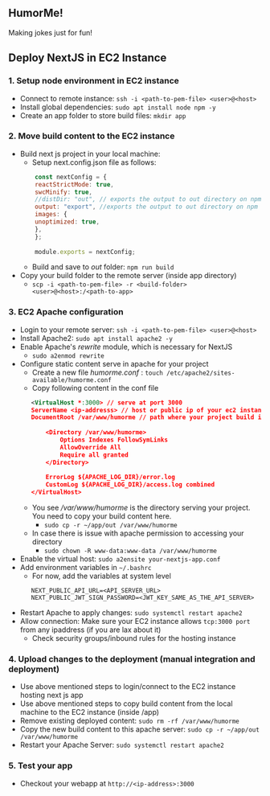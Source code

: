 HumorMe!
---

Making jokes just for fun!

## Deploy NextJS in EC2 Instance

### 1. Setup node environment in EC2 instance

- Connect to remote instance: `ssh -i <path-to-pem-file> <user>@<host>`
- Install global dependencies: `sudo apt install node npm -y`
- Create an app folder to store build files: `mkdir app`

### 2. Move build content to the EC2 instance

- Build next js project in your local machine:
    - Setup next.config.json file as follows:
  ```js
      const nextConfig = {
      reactStrictMode: true,
      swcMinify: true,
      //distDir: "out", // exports the output to out directory on npm run dev
      output: "export", //exports the output to out directory on npm run build
      images: {
      unoptimized: true,
      },
      };
      
      module.exports = nextConfig;
  ```
    - Build and save to *out* folder: `npm run build`
- Copy your build folder to the remote server (inside app directory)
    - `scp -i <path-to-pem-file> -r <build-folder> <user>@<host>:/<path-to-app>`

### 3. EC2 Apache configuration

- Login to your remote server: `ssh -i <path-to-pem-file> <user>@<host>`
- Install Apache2: `sudo apt install apache2 -y`
- Enable Apache's *rewrite* module, which is necessary for NextJS
    - `sudo a2enmod rewrite`
- Configure static content serve in apache for your project
    - Create a new file *humorme.conf* : `touch /etc/apache2/sites-available/humorme.conf`
    - Copy following content in the conf file
   ```xml
      <VirtualHost *:3000> // serve at port 3000
      ServerName <ip-addresss> // host or public ip of your ec2 instance
      DocumentRoot /var/www/humorme // path where your project build is served from
     
          <Directory /var/www/humorme>
              Options Indexes FollowSymLinks
              AllowOverride All
              Require all granted
          </Directory>
     
          ErrorLog ${APACHE_LOG_DIR}/error.log
          CustomLog ${APACHE_LOG_DIR}/access.log combined
      </VirtualHost>
   ```
    - You see */var/www/humorme* is the directory serving your project. You need to copy your
      build content here.
        - `sudo cp -r ~/app/out /var/www/humorme`
    - In case there is issue with apache permission to accessing your directory
        - `sudo chown -R www-data:www-data /var/www/humorme`
- Enable the virtual host: `sudo a2ensite your-nextjs-app.conf`
- Add environment variables in `~/.bashrc`
    - For now, add the variables at system level
  ```dotenv
     NEXT_PUBLIC_API_URL=<API_SERVER_URL>
     NEXT_PUBLIC_JWT_SIGN_PASSWORD=<JWT_KEY_SAME_AS_THE_API_SERVER>
  ```
- Restart Apache to apply changes: `sudo systemctl restart apache2`
- Allow connection: Make sure your EC2 instance allows `tcp:3000 port` from any ipaddress (if you are lax about it)
    - Check security groups/inbound rules for the hosting instance

### 4. Upload changes to the deployment (manual integration and deployment)

- Use above mentioned steps to login/connect to the EC2 instance hosting next js app
- Use above mentioned steps to copy build content from the local machine to the EC2 instance (inside /app)
- Remove existing deployed content: `sudo rm -rf /var/www/humorme`
- Copy the new build content to this apache server: `sudo cp -r ~/app/out /var/www/humorme`
- Restart your Apache Server: `sudo systemctl restart apache2`

### 5. Test your app

- Checkout your webapp at `http://<ip-address>:3000`

